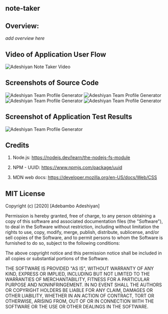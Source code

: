 ## note-taker

## Overview:

_add overview here_

## Video of Application User Flow

![Adeshiyan Note Taker Video](./assets/teamgenvid.gif)

## Screenshots of Source Code

![Adeshiyan Team Profile Generator](./assets/teamgen1.png)
![Adeshiyan Team Profile Generator](./assets/teamgen2.png)
![Adeshiyan Team Profile Generator](./assets/teamgen3.png)
![Adeshiyan Team Profile Generator](./assets/teamgen4.png)

## Screenshot of Application Test Results

![Adeshiyan Team Profile Generator](./assets/testresults.png)

## Credits

1. Node.js: https://nodejs.dev/learn/the-nodejs-fs-module

2. NPM - UUID: https://www.npmjs.com/package/uuid

3. MDN web docs: https://developer.mozilla.org/en-US/docs/Web/CSS

## MIT License

Copyright (c) [2020] [Adebambo Adeshiyan]

Permission is hereby granted, free of charge, to any person obtaining a copy
of this software and associated documentation files (the "Software"), to deal
in the Software without restriction, including without limitation the rights
to use, copy, modify, merge, publish, distribute, sublicense, and/or sell
copies of the Software, and to permit persons to whom the Software is
furnished to do so, subject to the following conditions:

The above copyright notice and this permission notice shall be included in all
copies or substantial portions of the Software.

THE SOFTWARE IS PROVIDED "AS IS", WITHOUT WARRANTY OF ANY KIND, EXPRESS OR
IMPLIED, INCLUDING BUT NOT LIMITED TO THE WARRANTIES OF MERCHANTABILITY,
FITNESS FOR A PARTICULAR PURPOSE AND NONINFRINGEMENT. IN NO EVENT SHALL THE
AUTHORS OR COPYRIGHT HOLDERS BE LIABLE FOR ANY CLAIM, DAMAGES OR OTHER
LIABILITY, WHETHER IN AN ACTION OF CONTRACT, TORT OR OTHERWISE, ARISING FROM,
OUT OF OR IN CONNECTION WITH THE SOFTWARE OR THE USE OR OTHER DEALINGS IN THE
SOFTWARE.
